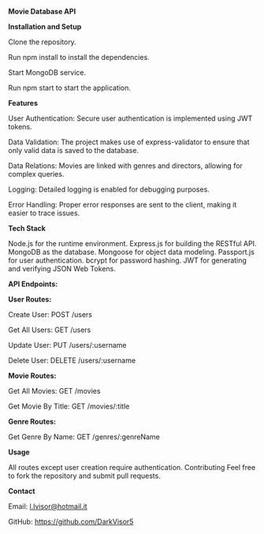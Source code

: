 **Movie Database API**


**Installation and Setup**

Clone the repository.

Run npm install to install the dependencies.

Start MongoDB service.

Run npm start to start the application.

**Features**

User Authentication: Secure user authentication is implemented using JWT tokens.

Data Validation: The project makes use of express-validator to ensure that only valid data is saved to the database.

Data Relations: Movies are linked with genres and directors, allowing for complex queries.

Logging: Detailed logging is enabled for debugging purposes.

Error Handling: Proper error responses are sent to the client, making it easier to trace issues.

**Tech Stack**

Node.js for the runtime environment.
Express.js for building the RESTful API.
MongoDB as the database.
Mongoose for object data modeling.
Passport.js for user authentication.
bcrypt for password hashing.
JWT for generating and verifying JSON Web Tokens.



**API Endpoints:**


**User Routes:**

Create User: POST /users

Get All Users: GET /users

Update User: PUT /users/:username

Delete User: DELETE /users/:username


**Movie Routes:**

Get All Movies: GET /movies

Get Movie By Title: GET /movies/:title


**Genre Routes:**

Get Genre By Name: GET /genres/:genreName


**Usage**

All routes except user creation require authentication.
Contributing
Feel free to fork the repository and submit pull requests.

**Contact**

Email: l.lvisor@hotmail.it

GitHub: https://github.com/DarkVisor5
